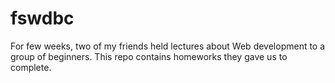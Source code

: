 # fswdbc

For few weeks, two of my friends held lectures about Web development to a group of beginners. This repo contains homeworks they gave us to complete.
